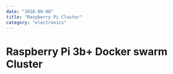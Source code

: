 ```yaml
---
date: "2018-09-08"
title: "Raspberry Pi Cluster"
category: "electronics"
---
```


# Raspberry Pi 3b+ Docker swarm Cluster

